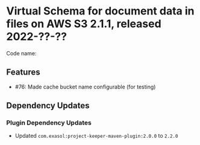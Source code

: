 # Virtual Schema for document data in files on AWS S3 2.1.1, released 2022-??-??

Code name:

## Features

* #76: Made cache bucket name configurable (for testing)

## Dependency Updates

### Plugin Dependency Updates

* Updated `com.exasol:project-keeper-maven-plugin:2.0.0` to `2.2.0`
